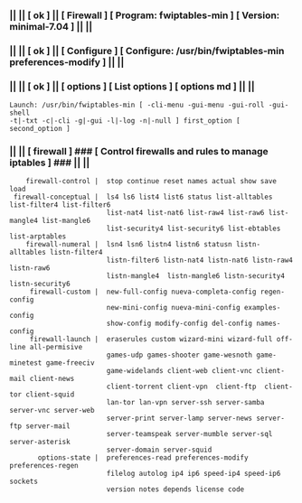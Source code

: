 ### || || [ ok ] || [ Firewall ] [ Program: fwiptables-min ] [ Version: minimal-7.04 ] || ||
### || || [ ok ] || [ Configure ] [ Configure: /usr/bin/fwiptables-min preferences-modify ] || ||
### || || [ ok ] || [ options ] [ List options ] [ options md ] || ||                              
    Launch: /usr/bin/fwiptables-min [ -cli-menu -gui-menu -gui-roll -gui-shell                                        
    -t|-txt -c|-cli -g|-gui -l|-log -n|-null ] first_option [ second_option ]                             
### || || [ firewall ]  ### [  Control firewalls and rules to manage iptables ] ### || ||             
        firewall-control |  stop continue reset names actual show save load                         
     firewall-conceptual |  ls4 ls6 list4 list6 status list-alltables list-filter4 list-filter6     
                            list-nat4 list-nat6 list-raw4 list-raw6 list-mangle4 list-mangle6       
                            list-security4 list-security6 list-ebtables list-arptables              
        firewall-numeral |  lsn4 lsn6 listn4 listn6 statusn listn-alltables listn-filter4           
                            listn-filter6 listn-nat4 listn-nat6 listn-raw4 listn-raw6               
                            listn-mangle4  listn-mangle6 listn-security4 listn-security6            
         firewall-custom |  new-full-config nueva-completa-config regen-config                      
                            new-mini-config nueva-mini-config examples-config                       
                            show-config modify-config del-config names-config                       
         firewall-launch |  eraserules custom wizard-mini wizard-full off-line all-permisive        
                            games-udp games-shooter game-wesnoth game-minetest game-freeciv         
                            game-widelands client-web client-vnc client-mail client-news            
                            client-torrent client-vpn  client-ftp  client-tor client-squid          
                            lan-tor lan-vpn server-ssh server-samba server-vnc server-web           
                            server-print server-lamp server-news server-ftp server-mail             
                            server-teamspeak server-mumble server-sql server-asterisk               
                            server-domain server-squid                                              
           options-state |  preferences-read preferences-modify preferences-regen                   
                            filelog autolog ip4 ip6 speed-ip4 speed-ip6 sockets                     
                            version notes depends license code                                      
